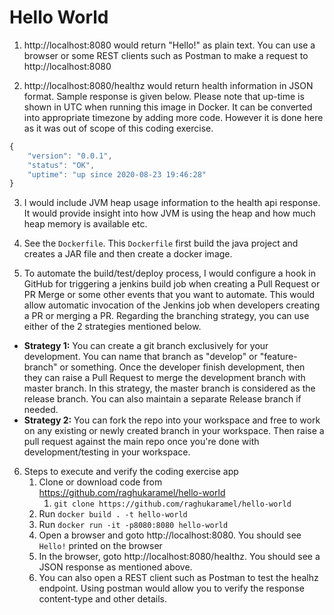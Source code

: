 # Hello World

1. http://localhost:8080 would return "Hello!" as plain text. You can use a browser or some REST clients such as Postman to make a request to http://localhost:8080

2. http://localhost:8080/healthz would return health information in JSON format. Sample response is given below. Please note that up-time is shown in UTC when running this image in Docker. It can be converted into appropriate timezone by adding more code. However it is done here as it was out of scope of this coding exercise.
```javascript
{
    "version": "0.0.1",
    "status": "OK",
    "uptime": "up since 2020-08-23 19:46:28"
}
```
3. I would include JVM heap usage information to the health api response. It would provide insight into how JVM is using the heap and how much heap memory is available etc.

4. See the `Dockerfile`. This `Dockerfile` first build the java project and creates a JAR file and then create a docker image.

5. To automate the build/test/deploy process, I would configure a hook in GitHub for triggering a jenkins build job when creating a Pull Request or PR Merge or some other events that you want to automate. This would allow automatic invocation of the Jenkins job when developers creating a PR or merging a PR. Regarding the branching strategy, you can use either of the 2 strategies mentioned below. 
- **Strategy 1:** You can create a git branch exclusively for your development. You can name that branch as "develop" or "feature-branch" or something. Once the developer finish development, then they can raise a Pull Request to merge the development branch with master branch. In this strategy, the master branch is considered as the release branch. You can also maintain a separate Release branch if needed.
- **Strategy 2:** You can fork the repo into your workspace and free to work on any existing or newly created branch in your workspace. Then raise a pull request against the main repo once you're done with development/testing in your workspace.
6. Steps to execute and verify the coding exercise app
    1. Clone or download code from https://github.com/raghukaramel/hello-world
        1. `git clone https://github.com/raghukaramel/hello-world`
    2. Run `docker build . -t hello-world`
    3. Run `docker run -it -p8080:8080 hello-world`
    4. Open a browser and goto http://localhost:8080. You should see `Hello!` printed on the browser
    5. In the browser, goto http://localhost:8080/healthz. You should see a JSON response as mentioned above.
    6. You can also open a REST client such as Postman to test the healhz endpoint. Using postman would allow you to verify the response content-type and other details.

